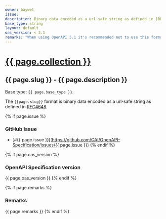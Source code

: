 ```yaml
---
owner: baywet
issue:
description: Binary data encoded as a url-safe string as defined in [RFC4648](https://www.rfc-editor.org/rfc/rfc4648#section-5)
base_type: string
layout: default
oas_version: < 3.1
remarks: "When using OpenAPI 3.1 it's recommended not to use this format and instead use [`contentEncoding` with a value of `base64url`](https://json-schema.org/draft/2020-12/json-schema-validation.html#name-contentencoding)."
---
```


# <a href="..">{{ page.collection }}</a>

## {{ page.slug }} - {{ page.description }}

Base type: `{{ page.base_type }}`.

The `{{page.slug}}` format is binary data encoded as a url-safe string as defined in [RFC4648](https://www.rfc-editor.org/rfc/rfc4648#section-5).

{% if page.issue %}
### GitHub Issue

* [#{{ page.issue }}](https://github.com/OAI/OpenAPI-Specification/issues/{{ page.issue }})
{% endif %}

{% if page.oas_version %}
### OpenAPI Specification version

{{ page.oas_version }}
{% endif %}

{% if page.remarks %}
### Remarks

{{ page.remarks }}
{% endif %}